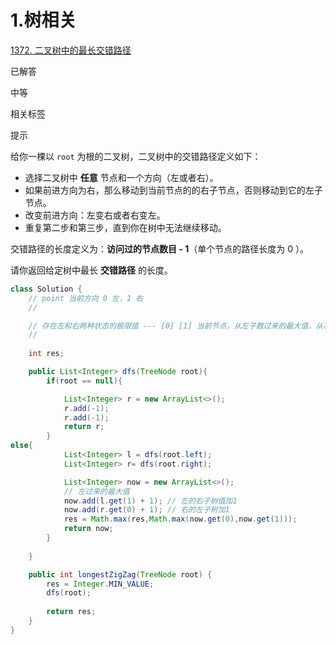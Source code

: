 # 1.树相关

[1372. 二叉树中的最长交错路径](https://leetcode.cn/problems/longest-zigzag-path-in-a-binary-tree/)

已解答

中等

相关标签

提示

给你一棵以 `root` 为根的二叉树，二叉树中的交错路径定义如下：

- 选择二叉树中 **任意** 节点和一个方向（左或者右）。
- 如果前进方向为右，那么移动到当前节点的的右子节点，否则移动到它的左子节点。
- 改变前进方向：左变右或者右变左。
- 重复第二步和第三步，直到你在树中无法继续移动。

交错路径的长度定义为：**访问过的节点数目 - 1**（单个节点的路径长度为 0 ）。

请你返回给定树中最长 **交错路径** 的长度。

```java
class Solution {
    // point 当前方向 0 左，1 右
    //

    // 存在左和右两种状态的极限值 --- [0] [1] 当前节点，从左子数过来的最大值，从右子树过来
    //
    
    int res;

    public List<Integer> dfs(TreeNode root){
        if(root == null){

            List<Integer> r = new ArrayList<>();
            r.add(-1);
            r.add(-1);
            return r;
        }
else{
            List<Integer> l = dfs(root.left);
            List<Integer> r= dfs(root.right);

            List<Integer> now = new ArrayList<>();
            // 左过来的最大值
            now.add(l.get(1) + 1); // 左的右子树值加1
            now.add(r.get(0) + 1); // 右的左子树加1
            res = Math.max(res,Math.max(now.get(0),now.get(1)));
            return now;
        }
        
    }

    public int longestZigZag(TreeNode root) {
        res = Integer.MIN_VALUE;
        dfs(root);
        
        return res;
    }
}
```

